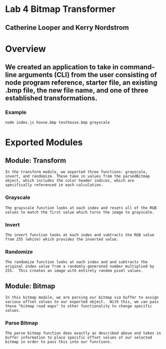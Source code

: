 # Lab 4 Bitmap Transformer
## Catherine Looper and Kerry Nordstrom

# Overview

## We created an application to take in command-line arguments (CLI) from the user consisting of node program reference, starter file, an existing .bmp file, the new file name, and one of three established transformations.

### Example
```node index.js house.bmp testhouse.bmp grayscale```

# Exported Modules

## Module: Transform 

    In the transform module, we exported three functions: grayscale, invert, and randomize. These take in values from the parsedBitmap object, which includes the color header indices, which are specifically referenced in each calculation. 

### Grayscale
    The grayscale function looks at each index and resets all of the RGB values to match the first value which turns the image to grayscale.

### Invert
    The invert function looks at each index and subtracts the RGB value from 255 (white) which provides the inverted value.

### Randomize
    The randomize function looks at each index and and subtracts the original index value from a randomly generated number multiplied by 255.  This creates an image with entirely random pixel values.

## Module: Bitmap
    In this bitmap module, we are parsing our bitmap via buffer to assign various offset values to our exported object.  With this, we can pass these "bitmap road maps" to other functionality to change specific values.

### Parse Bitmap
    The parse bitmap function does exactly as described above and takes in buffer information to place specific offset values of our selected bitmap in order to pass this into our functions.
